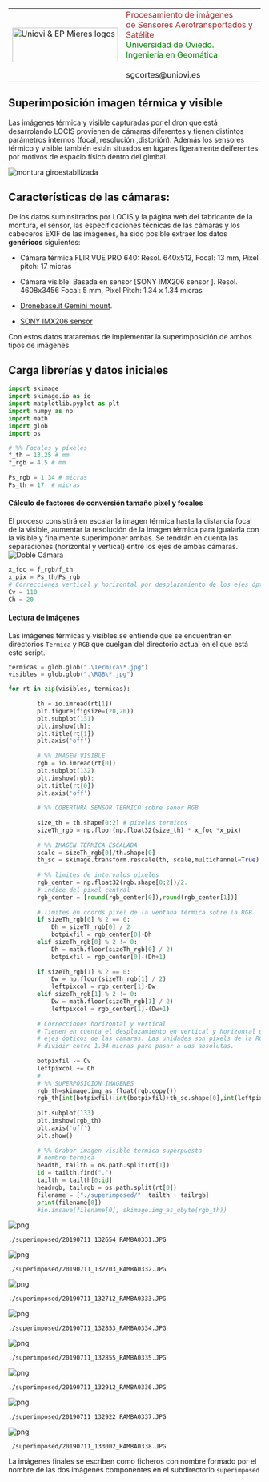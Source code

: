 
<table style="width:100%">
  <tr>
    <td><img src="./logo_EPM_UNIOVI_CabeceroWEB.gif" width="211" height="69" alt="Uniovi & EP Mieres logos" title="Uniovi & EP Mieres logos" /></td>
    <td><font color=brown>Procesamiento de imágenes <br> de Sensores Aerotransportados y Satélite<br></font>
    <font color=green>Universidad de Oviedo. <br>Ingeniería en Geomática</font> <br><br>sgcortes@uniovi.es</td>
  </tr>
</table>

## Superimposición imagen térmica y visible
Las imágenes térmica y visible capturadas por el dron que está desarrolando LOCIS provienen de cámaras diferentes y tienen distintos parámetros internos (focal, resolución ,distorión). Además los sensores térmico y visible también están situados en lugares ligeramente deiferentes por motivos de espacio físico dentro del gimbal.

![montura giroestabilizada](GimbalGeminiFRONT2.png) 

## Características de las cámaras:
De los datos suminsitrados por LOCIS y la página web del fabricante de la montura, el sensor, las especificaciones técnicas de las cámaras y los cabeceros EXIF de las imágenes, ha sido posible extraer los datos **genéricos** siguientes:

* Cámara térmica FLIR VUE PRO 640: Resol. 640x512, Focal: 13 mm, Pixel pitch: 17 micras
* Cámara visible: Basada en sensor [SONY IMX206 sensor ]. Resol. 4608x3456 Focal: 5 mm, Pixel Pitch: 1.34 x 1.34 micras 



* [Dronebase.it Gemini mount](https://www.dronebase.it/prodotto/dual-sensor-ir-eo-gimbal-gemini-ir-2/).
* [SONY IMX206 sensor ](http://www.camera-module.com/product/mipicameramodule/16mp-mipi-camera-module-sony-imx206-sensor.html)

Con estos datos trataremos de implementar la superimposición de ambos tipos de imágenes.




## Carga librerías y datos iniciales



```python
import skimage
import skimage.io as io
import matplotlib.pyplot as plt
import numpy as np
import math
import glob
import os

# %% Focales y píxeles   
f_th = 13.25 # mm
f_rgb = 4.5 # mm
     
Ps_rgb = 1.34 # micras
Ps_th = 17. # micras
```

#### Cálculo de factores de conversión tamaño píxel y focales
El proceso consistirá en escalar la imagen térmica hasta la distancia focal de la visible, aumentar la resolución de la imagen térmica para igualarla con la visible y 
finalmente superimponer ambas. Se tendrán en cuenta las separaciones (horizontal y vertical) entre los ejes de ambas cámaras. 
![Doble Cámara](FLIR_THERMAL2.jpg) 


```python
x_foc = f_rgb/f_th
x_pix = Ps_th/Ps_rgb
# Correcciones vertical y horizontal por desplazamiento de los ejes ópticos en la montura
Cv = 110
Ch =-20        
```

#### Lectura de imágenes
Las imágenes térmicas y visibles se entiende que se encuentran en directorios `Termica` y `RGB` que cuelgan del directorio actual en el que está este script. 


```python
termicas = glob.glob(".\Termica\*.jpg")
visibles = glob.glob(".\RGB\*.jpg")

for rt in zip(visibles, termicas):
        
        th = io.imread(rt[1])
        plt.figure(figsize=(20,20))
        plt.subplot(131)
        plt.imshow(th);
        plt.title(rt[1])
        plt.axis('off')
        
        # %% IMAGEN VISIBLE
        rgb = io.imread(rt[0])   
        plt.subplot(132)
        plt.imshow(rgb);
        plt.title(rt[0])
        plt.axis('off')
       
        # %% COBERTURA SENSOR TERMICO sobre senor RGB
        
        size_th = th.shape[0:2] # pixeles termicos
        sizeTh_rgb = np.floor(np.float32(size_th) * x_foc *x_pix)
                
        # %% IMAGEN TÉRMICA ESCALADA
        scale = sizeTh_rgb[0]/th.shape[0]
        th_sc = skimage.transform.rescale(th, scale,multichannel=True)
        
        # %% limites de intervalos pixeles
        rgb_center = np.float32(rgb.shape[0:2])/2.
        # indice del pixel central
        rgb_center = [round(rgb_center[0]),round(rgb_center[1])]
                
        # límites en coords pixel de la ventana térmica sobre la RGB
        if sizeTh_rgb[0] % 2 == 0:
            Dh = sizeTh_rgb[0] / 2 
            botpixfil = rgb_center[0]-Dh
        elif sizeTh_rgb[0] % 2 != 0:
            Dh = math.floor(sizeTh_rgb[0] / 2) 
            botpixfil = rgb_center[0]-(Dh+1)    
        
        if sizeTh_rgb[1] % 2 == 0:
            Dw = np.floor(sizeTh_rgb[1] / 2) 
            leftpixcol = rgb_center[1]-Dw
        elif sizeTh_rgb[1] % 2 != 0:
            Dw = math.floor(sizeTh_rgb[1] / 2) 
            leftpixcol = rgb_center[1]-(Dw+1)
            
        # Correcciones horizontal y vertical
        # Tienen en cuenta el desplazamiento en vertical y horizontal de los
        # ejes ópticos de las cámaras. Las unidades son píxels de la RGB
        # dividir entre 1.34 micras para pasar a uds absolutas.
        
        botpixfil -= Cv
        leftpixcol += Ch 
        #
        # %% SUPERPOSICION IMAGENES
        rgb_th=skimage.img_as_float(rgb.copy())
        rgb_th[int(botpixfil):int(botpixfil)+th_sc.shape[0],int(leftpixcol):int(leftpixcol)+th_sc.shape[1],:]=th_sc
        
        plt.subplot(133)
        plt.imshow(rgb_th)
        plt.axis('off')
        plt.show()
        
        # %% Grabar imagen visible-termica superpuesta
        # nombre termica
        headth, tailth = os.path.split(rt[1])
        id = tailth.find(".")
        tailth = tailth[0:id]
        headrgb, tailrgb = os.path.split(rt[0])
        filename = ["./superimposed/"+ tailth + tailrgb]
        print(filename[0])
        #io.imsave(filename[0], skimage.img_as_ubyte(rgb_th))
```


![png](output_8_0.png)


    ./superimposed/20190711_132654_RAMBA0331.JPG
    


![png](output_8_2.png)


    ./superimposed/20190711_132703_RAMBA0332.JPG
    


![png](output_8_4.png)


    ./superimposed/20190711_132712_RAMBA0333.JPG
    


![png](output_8_6.png)


    ./superimposed/20190711_132853_RAMBA0334.JPG
    


![png](output_8_8.png)


    ./superimposed/20190711_132855_RAMBA0335.JPG
    


![png](output_8_10.png)


    ./superimposed/20190711_132912_RAMBA0336.JPG
    


![png](output_8_12.png)


    ./superimposed/20190711_132922_RAMBA0337.JPG
    


![png](output_8_14.png)


    ./superimposed/20190711_133002_RAMBA0338.JPG
    

La imágenes finales se escriben como ficheros con nombre formado por el nombre de las dos imágenes componentes en el subdirectorio `superimposed`


```python

```
